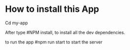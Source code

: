 
# How to install this App

Cd my-app

After type 
#NPM install,
to install all the dev dependencies.


to run the app
#npm run start
to start the server
